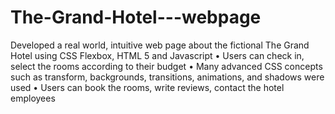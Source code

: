 # The-Grand-Hotel---webpage
Developed a real world, intuitive web page about the fictional The
Grand Hotel using CSS Flexbox, HTML 5 and Javascript
• Users can check in, select the rooms according to their budget
• Many advanced CSS concepts such as transform, backgrounds,
transitions, animations, and shadows were used
• Users can book the rooms, write reviews, contact the hotel employees
